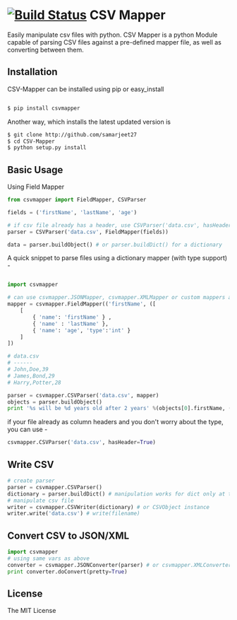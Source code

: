 [![Build Status](https://travis-ci.org/samarjeet27/CSV-Mapper.svg?branch=master)](https://travis-ci.org/samarjeet27/CSV-Mapper)
CSV Mapper
===
Easily manipulate csv files with python. CSV Mapper is a python Module capable of parsing CSV files against a pre-defined mapper file, as well as converting between them.

Installation
---
CSV-Mapper can be installed using pip or easy_install

```sh

$ pip install csvmapper

```

Another way, which installs the latest updated version is 

```sh
$ git clone http://github.com/samarjeet27
$ cd CSV-Mapper
$ python setup.py install

```

Basic Usage
---
Using Field Mapper

```python
from csvmapper import FieldMapper, CSVParser

fields = ('firstName', 'lastName', 'age')

# if csv file already has a header, use CSVParser('data.csv', hasHeader=True) instead
parser = CSVParser('data.csv', FieldMapper(fields))

data = parser.buildObject() # or parser.buildDict() for a dictionary
```

A quick snippet to parse files using a dictionary mapper (with type support) -

```python

import csvmapper

# can use csvmapper.JSONMapper, csvmapper.XMLMapper or custom mappers also
mapper = csvmapper.FieldMapper(('firstName', ([
	[ 
		{ 'name': 'firstName' } , 
		{ 'name' : 'lastName' }, 
		{ 'name': 'age', 'type':'int' }
	]
])

# data.csv
# ------
# John,Doe,39
# James,Bond,29
# Harry,Potter,28

parser = csvmapper.CSVParser('data.csv', mapper)
objects = parser.buildObject()
print '%s will be %d years old after 2 years' %(objects[0].firstName, (objects[0].age + 2))
```
if your file already as column headers and you don't worry about the type, you can use -

```python
csvmapper.CSVParser('data.csv', hasHeader=True)
```

Write CSV
---

```python
# create parser
parser = csvmapper.CSVParser()
dictionary = parser.buildDict() # manipulation works for dict only at the moment
# manipulate csv file
writer = csvmapper.CSVWriter(dictionary) # or CSVObject instance
writer.write('data.csv') # write(filename)
```

Convert CSV to JSON/XML
---

```python
import csvmapper
# using same vars as above
converter = csvmapper.JSONConverter(parser) # or csvmapper.XMLConverter
print converter.doConvert(pretty=True)
```

License
---
The MIT License
